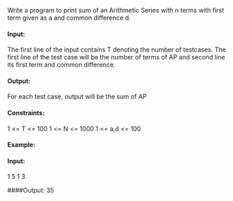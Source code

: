 Write a program to print sum of an Arithmetic Series with n terms with first term given as a and common difference d.

#### Input: 

The first line of the input contains T denoting the number of testcases. The first line of the test case will be the number of terms of AP and second line its first term and common difference.
#### Output:

For each test case, output will be the sum of AP 
#### Constraints:

1 <= T <= 100
1 <= N <= 1000
1 <= a,d <= 100

#### Example:
#### Input:

1
5
1 3

####Output: 
35
